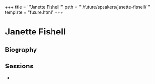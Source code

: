 +++
title = '''Janette Fishell'''
path = '''/future/speakers/janette-fishell/'''
template = "future.html"
+++

<h1>Janette Fishell</h1>
<h2>Biography</h2>
<p></p>
<h2>Sessions</h2>
<ul><li><bound method Session.link of Session(data=SessionData(session_description='', session_end_date_time=datetime.datetime(2024, 7, 3, 21, 0), session_name='St. Cecilia Recital: Dr. Janette Fishell', session_start_date_time=datetime.datetime(2024, 7, 3, 20, 0), session_stub='784E4E25-E4AE-4A53-8EFB-44A9422A8B9E', speaker_category=['Organist'], speakers=['ECF912BE-0044-46AA-A0C4-A5BADCB403C0'], timezone_name='Pacific Time', updated_date=datetime.date(2023, 9, 4)), updated=False, deleted=False)></li>


